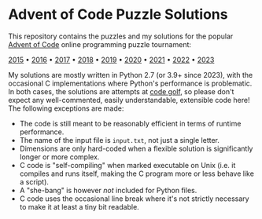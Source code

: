 # Advent of Code Puzzle Solutions

This repository contains the puzzles and my solutions for the popular [Advent of Code](https://adventofcode.com/) online programming puzzle tournament:

[2015](2015) &bull;
[2016](2016) &bull;
[2017](2017) &bull;
[2018](2018) &bull;
[2019](2019) &bull;
[2020](2020) &bull;
[2021](2021) &bull;
[2022](2022) &bull;
[2023](2023)

My solutions are mostly written in Python 2.7 (or 3.9+ since 2023), with the occasional C implementations where Python's performance is problematic. In both cases, the solutions are attempts at [code golf](https://en.wikipedia.org/wiki/Code_golf), so please don't expect any well-commented, easily understandable, extensible code here! The following exceptions are made:

* The code is still meant to be reasonably efficient in terms of runtime performance.
* The name of the input file is `input.txt`, not just a single letter.
* Dimensions are only hard-coded when a flexible solution is significantly longer or more complex.
* C code is "self-compiling" when marked executable on Unix (i.e. it compiles and runs itself, making the C program more or less behave like a script).
* A "she-bang" is however *not* included for Python files.
* C code uses the occasional line break where it's not strictly necessary to make it at least a tiny bit readable.
